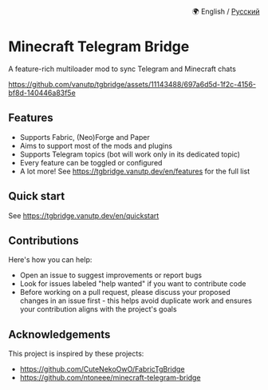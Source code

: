 <div align="right">
🌍 English / <a href="https://github.com/vanutp/tgbridge/blob/master/README-ru.md">Русский</a>
</div>


# Minecraft Telegram Bridge

A feature-rich multiloader mod to sync Telegram and Minecraft chats

https://github.com/vanutp/tgbridge/assets/11143488/697a6d5d-1f2c-4156-bf8d-140446a83f5e

## Features

- Supports Fabric, (Neo)Forge and Paper
- Aims to support most of the mods and plugins
- Supports Telegram topics (bot will work only in its dedicated topic)
- Every feature can be toggled or configured
- A lot more! See https://tgbridge.vanutp.dev/en/features for the full list

## Quick start

See https://tgbridge.vanutp.dev/en/quickstart

## Contributions

Here's how you can help:

- Open an issue to suggest improvements or report bugs
- Look for issues labeled "help wanted" if you want to contribute code
- Before working on a pull request, please discuss your proposed changes in an issue first - this helps 
avoid duplicate work and ensures your contribution aligns with the project's goals

## Acknowledgements

This project is inspired by these projects:

- https://github.com/CuteNekoOwO/FabricTgBridge
- https://github.com/ntoneee/minecraft-telegram-bridge
